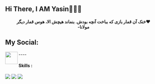 <h2> Hi There, I AM Yasin🙋🏻‍♂️</h2>



<h4 align='center'>
<p1>خنک آن قمار بازی که بباخت آنچه بودش. بنماند هیچش الا، هوس قمار دیگر❤️</p1>
</br>
<p1>-مولانا</p1>
 
</h4>

<h2>My Social: </h2> 
<a href='https://t.me/yasin0456'>
  <img align='left' style='height:40px;' src="https://upload.wikimedia.org/wikipedia/commons/thumb/8/82/Telegram_logo.svg/512px-Telegram_logo.svg.png?20220101141644" />
</a>
----
<h4
<h2>Skills : </h2>
<img src="https://skillicons.dev/icons?i=html,css,sass,bootstrap,tailwindcss" />
<img src="https://skillicons.dev/icons?i=js,react,redux,nextjs,ts" />
<img src="https://skillicons.dev/icons?i=py,git,github,vscode,linux" />
</h4>
